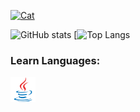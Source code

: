 [![Cat](https://github.com/MrRealM02/MrRealM02/blob/master/cat.gif)](https://controlc.com/25b8fde1)

![GitHub stats](https://github-readme-stats.vercel.app/api?username=MrRealM02&show_icons=true&theme=radical)
[![Top Langs](https://github-readme-stats.vercel.app/api/top-langs/?username=MrRealM02&theme=apprentice)

<h3 align="left">Learn Languages:</h3>
<p align="left"> <a href="https://www.java.com" target="_blank" rel="noreferrer"> <img src="https://raw.githubusercontent.com/devicons/devicon/master/icons/java/java-original.svg" alt="java" width="40" height="40"/> </a> </p>
